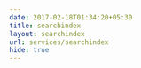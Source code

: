 ```yaml
---
date: 2017-02-18T01:34:20+05:30
title: searchindex
layout: searchindex
url: services/searchindex
hide: true
---
```

